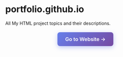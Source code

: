 # portfolio.github.io
All My HTML project topics and their descriptions. 



<div style="text-align: center; margin: 20px 0;">
  <a href="https://ayushman-pyne.github.io/portfolio.github.io/" style="display: inline-block; padding: 12px 24px; background: linear-gradient(135deg, #667eea 0%, #764ba2 100%); color: white; text-decoration: none; border-radius: 8px; font-weight: 600; font-size: 16px; box-shadow: 0 4px 15px rgba(102, 126, 234, 0.4); transition: transform 0.2s, box-shadow 0.2s;">
    Go to Website →
  </a>
</div>

